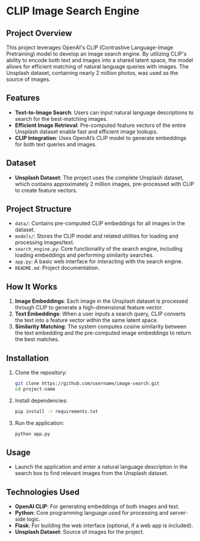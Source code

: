 # CLIP Image Search Engine

## Project Overview

This project leverages OpenAI's CLIP (Contrastive Language-Image Pretraining) model to develop an image search engine. By utilizing CLIP's ability to encode both text and images into a shared latent space, the model allows for efficient matching of natural language queries with images. The Unsplash dataset, containing nearly 2 million photos, was used as the source of images.

## Features

- **Text-to-Image Search**: Users can input natural language descriptions to search for the best-matching images.
- **Efficient Image Retrieval**: Pre-computed feature vectors of the entire Unsplash dataset enable fast and efficient image lookups.
- **CLIP Integration**: Uses OpenAI’s CLIP model to generate embeddings for both text queries and images.

## Dataset

- **Unsplash Dataset**: The project uses the complete Unsplash dataset, which contains approximately 2 million images, pre-processed with CLIP to create feature vectors.

## Project Structure

- `data/`: Contains pre-computed CLIP embeddings for all images in the dataset.
- `models/`: Stores the CLIP model and related utilities for loading and processing images/text.
- `search_engine.py`: Core functionality of the search engine, including loading embeddings and performing similarity searches.
- `app.py`: A basic web interface for interacting with the search engine.
- `README.md`: Project documentation.

## How It Works

1. **Image Embeddings**: Each image in the Unsplash dataset is processed through CLIP to generate a high-dimensional feature vector.
2. **Text Embeddings**: When a user inputs a search query, CLIP converts the text into a feature vector within the same latent space.
3. **Similarity Matching**: The system computes cosine similarity between the text embedding and the pre-computed image embeddings to return the best matches.

## Installation

1. Clone the repository:
    ```bash
    git clone https://github.com/username/image-search.git
    cd project-name
    ```

2. Install dependencies:
    ```bash
    pip install -r requirements.txt
    ```

3. Run the application:
    ```bash
    python app.py
    ```

## Usage

- Launch the application and enter a natural language description in the search box to find relevant images from the Unsplash dataset.

## Technologies Used

- **OpenAI CLIP**: For generating embeddings of both images and text.
- **Python**: Core programming language used for processing and server-side logic.
- **Flask**: For building the web interface (optional, if a web app is included).
- **Unsplash Dataset**: Source of images for the project.
